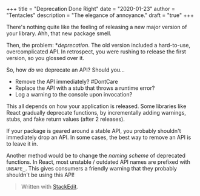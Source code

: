 +++
title = "Deprecation Done Right"
date = "2020-01-23"
author = "Tentacles"
description = "The elegance of annoyance."
draft = "true"
+++

There's nothing quite like the feeling of releasing a new major version of your library. Ahh, that new package smell.

Then, the problem: **deprecation*. The old version included a hard-to-use, overcomplicated API. In retrospect, you were rushing to release the first version, so you glossed over it.

So, how *do* we deprecate an API? Should you...

- Remove the API immediately? #DontCare
- Replace the API with a stub that throws a runtime error?
- Log a warning to the console upon invocation?

This all depends on how your application is released. Some libraries like React gradually deprecate functions, by incrementally adding warnings, stubs, and fake return values (after 2 releases). 

If your package is geared around a stable API, you probably shouldn't immediately drop an API. In some cases, the best way to remove an API is to leave it in.

Another method would be to change the *naming scheme* of deprecated functions. In React, most unstable / outdated API names are prefixed with `UNSAFE_`. This gives consumers a friendly warning that they probably shouldn't be using this API!

> Written with [StackEdit](https://stackedit.io/).
<!--stackedit_data:
eyJoaXN0b3J5IjpbLTYzMDA3NjM0NF19
-->